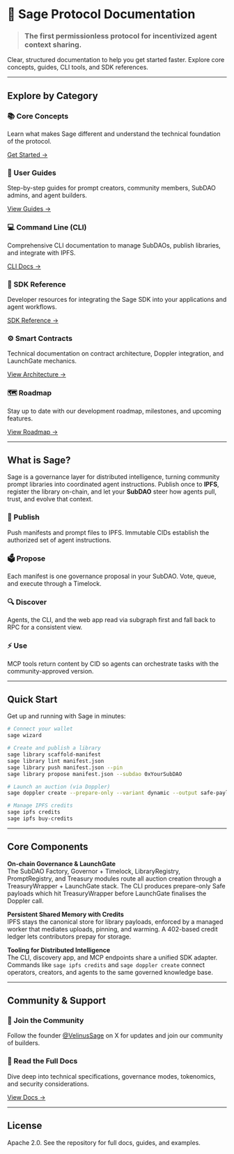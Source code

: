 # 📜 Sage Protocol Documentation

> ### The first permissionless protocol for incentivized agent context sharing.

Clear, structured documentation to help you get started faster. Explore core concepts, guides, CLI tools, and SDK references.

---

## Explore by Category

<div class="card-grid">
  <div class="card">
    <h3>📚 Core Concepts</h3>
    <p>Learn what makes Sage different and understand the technical foundation of the protocol.</p>
    <a href="core-concepts/what-is-sage/" class="button">Get Started →</a>
  </div>
  
  <div class="card">
    <h3>🎯 User Guides</h3>
    <p>Step-by-step guides for prompt creators, community members, SubDAO admins, and agent builders.</p>
    <a href="guides/" class="button">View Guides →</a>
  </div>
  
  <div class="card">
    <h3>💻 Command Line (CLI)</h3>
    <p>Comprehensive CLI documentation to manage SubDAOs, publish libraries, and integrate with IPFS.</p>
    <a href="cli/get-started/" class="button">CLI Docs →</a>
  </div>
  
  <div class="card">
    <h3>🔧 SDK Reference</h3>
    <p>Developer resources for integrating the Sage SDK into your applications and agent workflows.</p>
    <a href="sdk/" class="button">SDK Reference →</a>
  </div>
  
  <div class="card">
    <h3>⚙️ Smart Contracts</h3>
    <p>Technical documentation on contract architecture, Doppler integration, and LaunchGate mechanics.</p>
    <a href="contracts/architecture/" class="button">View Architecture →</a>
  </div>
  
  <div class="card">
    <h3>🗺️ Roadmap</h3>
    <p>Stay up to date with our development roadmap, milestones, and upcoming features.</p>
    <a href="core-concepts/roadmap/" class="button">View Roadmap →</a>
  </div>
</div>

---

## What is Sage?

Sage is a governance layer for distributed intelligence, turning community prompt libraries into coordinated agent instructions. Publish once to **IPFS**, register the library on-chain, and let your **SubDAO** steer how agents pull, trust, and evolve that context.

<div class="card-grid">
  <div class="card">
    <h3>🚀 Publish</h3>
    <p>Push manifests and prompt files to IPFS. Immutable CIDs establish the authorized set of agent instructions.</p>
  </div>
  
  <div class="card">
    <h3>🗳️ Propose</h3>
    <p>Each manifest is one governance proposal in your SubDAO. Vote, queue, and execute through a Timelock.</p>
  </div>
  
  <div class="card">
    <h3>🔍 Discover</h3>
    <p>Agents, the CLI, and the web app read via subgraph first and fall back to RPC for a consistent view.</p>
  </div>
  
  <div class="card">
    <h3>⚡ Use</h3>
    <p>MCP tools return content by CID so agents can orchestrate tasks with the community-approved version.</p>
  </div>
</div>

---

## Quick Start

Get up and running with Sage in minutes:

```bash
# Connect your wallet
sage wizard

# Create and publish a library
sage library scaffold-manifest
sage library lint manifest.json
sage library push manifest.json --pin
sage library propose manifest.json --subdao 0xYourSubDAO

# Launch an auction (via Doppler)
sage doppler create --prepare-only --variant dynamic --output safe-payload.json

# Manage IPFS credits
sage ipfs credits
sage ipfs buy-credits
```

---

## Core Components

**On-chain Governance & LaunchGate**  
The SubDAO Factory, Governor + Timelock, LibraryRegistry, PromptRegistry, and Treasury modules route all auction creation through a TreasuryWrapper + LaunchGate stack. The CLI produces prepare-only Safe payloads which hit TreasuryWrapper before LaunchGate finalises the Doppler call.

**Persistent Shared Memory with Credits**  
IPFS stays the canonical store for library payloads, enforced by a managed worker that mediates uploads, pinning, and warming. A 402-based credit ledger lets contributors prepay for storage.

**Tooling for Distributed Intelligence**  
The CLI, discovery app, and MCP endpoints share a unified SDK adapter. Commands like `sage ipfs credits` and `sage doppler create` connect operators, creators, and agents to the same governed knowledge base.

---

## Community & Support

<div class="card-grid">
  <div class="card">
    <h3>💬 Join the Community</h3>
    <p>Follow the founder <a href="https://x.com/VelinusSage" target="_blank">@VelinusSage</a> on X for updates and join our community of builders.</p>
  </div>
  
  <div class="card">
    <h3>📖 Read the Full Docs</h3>
    <p>Dive deep into technical specifications, governance modes, tokenomics, and security considerations.</p>
    <a href="core-concepts/what-is-sage/" class="button">View Docs →</a>
  </div>
</div>

---

## License

Apache 2.0. See the repository for full docs, guides, and examples.
